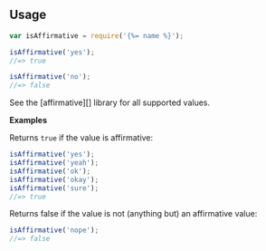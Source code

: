 ## Usage

```js
var isAffirmative = require('{%= name %}');

isAffirmative('yes');
//=> true

isAffirmative('no');
//=> false
```

See the [affirmative][] library for all supported values.

**Examples**

Returns `true` if the value is affirmative:

```js
isAffirmative('yes');
isAffirmative('yeah');
isAffirmative('ok');
isAffirmative('okay');
isAffirmative('sure');
//=> true
```

Returns false if the value is not (anything but) an affirmative value:

```js
isAffirmative('nope');
//=> false
```